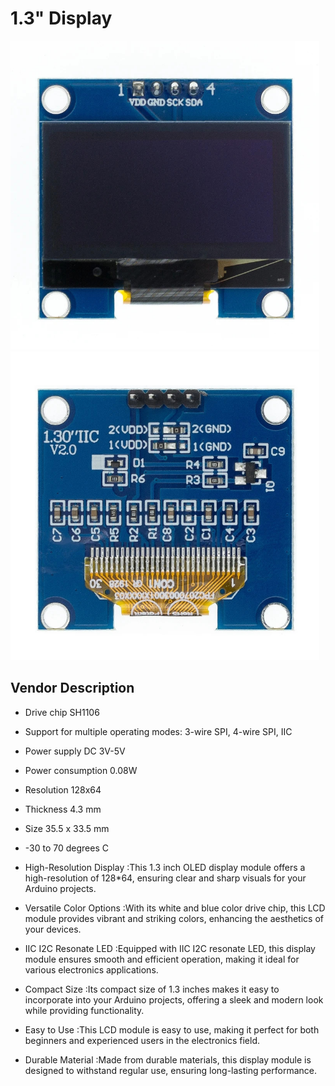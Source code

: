 # 1.3" Display

<img src="display-front.jpg" title="" alt="display-front.jpg" width="494">

<img src="display-back.jpg" title="" alt="display-back.jpg" width="494">

## Vendor Description

* Drive chip SH1106

* Support for multiple operating modes: 3-wire SPI, 4-wire SPI, IIC

* Power supply DC 3V-5V

* Power consumption 0.08W

* Resolution 128x64

* Thickness 4.3 mm

* Size 35.5 x 33.5 mm

* -30 to 70 degrees C

* High-Resolution Display :This 1.3 inch OLED display module offers a high-resolution of 128*64, ensuring clear and sharp visuals for your Arduino projects.

* Versatile Color Options :With its white and blue color drive chip, this LCD module provides vibrant and striking colors, enhancing the aesthetics of your devices.

* IIC I2C Resonate LED :Equipped with IIC I2C resonate LED, this display module ensures smooth and efficient operation, making it ideal for various electronics applications.

* Compact Size :Its compact size of 1.3 inches makes it easy to incorporate into your Arduino projects, offering a sleek and modern look while providing functionality.

* Easy to Use :This LCD module is easy to use, making it perfect for both beginners and experienced users in the electronics field.

* Durable Material :Made from durable materials, this display module is designed to withstand regular use, ensuring long-lasting performance.
